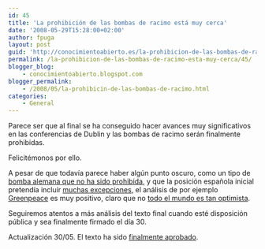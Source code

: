 ```yaml
---
id: 45
title: 'La prohibición de las bombas de racimo está muy cerca'
date: '2008-05-29T15:28:00+02:00'
author: fpuga
layout: post
guid: 'http://conocimientoabierto.es/la-prohibicion-de-las-bombas-de-racimo-esta-muy-cerca/45/'
permalink: /la-prohibicion-de-las-bombas-de-racimo-esta-muy-cerca/45/
blogger_blog:
    - conocimientoabierto.blogspot.com
blogger_permalink:
    - /2008/05/la-prohibicin-de-las-bombas-de-racimo.html
categories:
    - General
---
```


Parece ser que al final se ha conseguido hacer avances muy significativos en las conferencias de Dublin y las bombas de racimo serán finalmente prohibidas.

Felicitémonos por ello.

A pesar de que todavía parece haber algún punto oscuro, como un tipo de [bomba alemana que no ha sido prohibida](http://www.publico.es/119826/aprueba/tratado/internacional/bombas/racimo), y que la posición española inicial pretendía incluír [muchas excepciones](http://www.elmundo.es/elmundo/2008/05/28/solidaridad/1212002347.html), el análisis de por ejemplo [Greenpeace](http://www.greenpeace.org/espana/news/mas-de-100-gobiernos-aprueban) es muy positivo, claro que no [todo el mundo es tan optimista](http://dinoalasbombasderacimo.com/?p=85#comment-379).

Seguiremos atentos a más análisis del texto final cuando esté disposición pública y sea finalmente firmado el día 30.

Actualización 30/05. El texto ha sido [finalmente aprobado](http://www.franciscopolo.com/ya-esta/trackback).